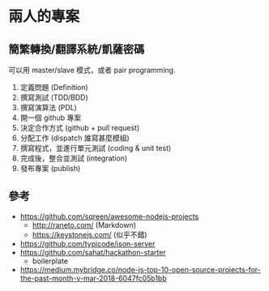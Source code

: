 # 兩人的專案

## 簡繁轉換/翻譯系統/凱薩密碼

可以用 master/slave 模式，或者 pair programming.

1. 定義問題 (Definition)
2. 撰寫測試 (TDD/BDD)
3. 撰寫演算法 (PDL)
4. 開一個 github 專案
5. 決定合作方式 (github + pull request)
6. 分配工作 (dispatch 誰寫甚麼模組)
7. 撰寫程式，並進行單元測試 (coding & unit test)
8. 完成後，整合並測試 (integration)
9. 發布專案 (publish)

## 參考

* https://github.com/sqreen/awesome-nodejs-projects
  * http://raneto.com/ (Markdown)
  * https://keystonejs.com/ (似乎不錯)
* https://github.com/typicode/json-server
* https://github.com/sahat/hackathon-starter
  * boilerplate
* https://medium.mybridge.co/node-js-top-10-open-source-projects-for-the-past-month-v-mar-2018-6047fc05b1bb
